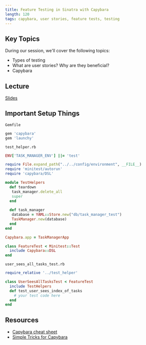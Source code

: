 ```yaml
---
title: Feature Testing in Sinatra with Capybara
length: 120
tags: capybara, user stories, feature tests, testing
---
```


## Key Topics

During our session, we'll cover the following topics:

* Types of testing
* What are user stories? Why are they beneficial?
* Capybara

## Lecture

[Slides](https://www.dropbox.com/s/djzqkdyfyh6jdjz/Feature%20Testing%20with%20Capybara.key?dl=0)

## Important Setup Things

`Gemfile`

```ruby
gem 'capybara'
gem 'launchy'
```

`test_helper.rb`

```ruby
ENV['TASK_MANAGER_ENV'] ||= 'test'

require File.expand_path("../../config/environment", __FILE__)
require 'minitest/autorun'
require 'capybara/DSL'

module TestHelpers
  def teardown
   task_manager.delete_all
   super
  end
  
  def task_manager
   database = YAML::Store.new("db/task_manager_test")
   TaskManager.new(database)
  end
end

Capybara.app = TaskManagerApp

class FeatureTest < Minitest::Test
  include Capybara::DSL
end
```

`user_sees_all_tasks_test.rb`

```ruby
require_relative '../test_helper'

class UserSeesAllTasksTest < FeatureTest
  include TestHelpers
  def test_user_sees_index_of_tasks
    # your test code here
  end
end
```

## Resources

* [Capybara cheat sheet](https://gist.github.com/zhengjia/428105)
* [Simple Tricks for Capybara](http://www.elabs.se/blog/51-simple-tricks-to-clean-up-your-capybara-tests)
